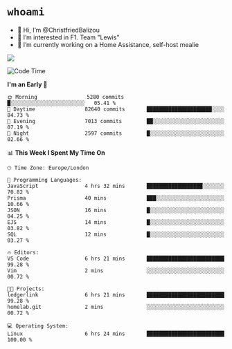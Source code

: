 # `whoami`

- 👋 Hi, I’m @ChristfriedBalizou
- 👀 I’m interested in F1. Team "Lewis"
- 🌱 I’m currently working on a Home Assistance, self-host mealie
<!--
- 💞️ I’m looking to collaborate on
- 📫 How to reach me /dev/stdin
-->


![](https://github-readme-stats.vercel.app/api?username=Christfriedbalizou&show_icons=true&hide_title=true&theme=solarized-dark&count_private=true&hide=stars)
<!-- 
  ![](https://github-readme-stats.vercel.app/api/top-langs/?username=Christfriedbalizou&show_icons=true&hide_title=true&theme=solarized-dark&layout=compact&show_icons=true&count_private=false)
-->


<!--START_SECTION:waka-->
![Code Time](http://img.shields.io/badge/Code%20Time-101%20hrs%201%20min-blue)

**I'm an Early 🐤** 

```text
🌞 Morning                5280 commits        █░░░░░░░░░░░░░░░░░░░░░░░░   05.41 % 
🌆 Daytime                82640 commits       █████████████████████░░░░   84.73 % 
🌃 Evening                7013 commits        ██░░░░░░░░░░░░░░░░░░░░░░░   07.19 % 
🌙 Night                  2597 commits        █░░░░░░░░░░░░░░░░░░░░░░░░   02.66 % 
```


📊 **This Week I Spent My Time On** 

```text
🕑︎ Time Zone: Europe/London

💬 Programming Languages: 
JavaScript               4 hrs 32 mins       ██████████████████░░░░░░░   70.82 % 
Prisma                   40 mins             ███░░░░░░░░░░░░░░░░░░░░░░   10.66 % 
JSON                     16 mins             █░░░░░░░░░░░░░░░░░░░░░░░░   04.25 % 
EJS                      14 mins             █░░░░░░░░░░░░░░░░░░░░░░░░   03.82 % 
SQL                      12 mins             █░░░░░░░░░░░░░░░░░░░░░░░░   03.27 % 

🔥 Editors: 
VS Code                  6 hrs 21 mins       █████████████████████████   99.28 % 
Vim                      2 mins              ░░░░░░░░░░░░░░░░░░░░░░░░░   00.72 % 

🐱‍💻 Projects: 
ledgerlink               6 hrs 21 mins       █████████████████████████   99.28 % 
homelab.git              2 mins              ░░░░░░░░░░░░░░░░░░░░░░░░░   00.72 % 

💻 Operating System: 
Linux                    6 hrs 24 mins       █████████████████████████   100.00 % 
```


<!--END_SECTION:waka-->


<!---
ChristfriedBalizou/ChristfriedBalizou is a ✨ special ✨ repository because its `README.md` (this file) appears on your GitHub profile.
You can click the Preview link to take a look at your changes.
--->
